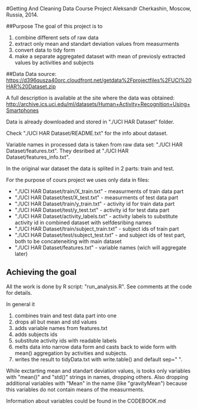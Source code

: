 #Getting And Cleaning Data Course Project 
Aleksandr Cherkashin, Moscow, Russia, 2014.

##Purpose
The goal of this project is to
  1. combine different sets of raw data
  2. extract only mean and standart deviation values from measurments
  3. convert data to tidy form
  4. make a separate aggregated dataset with mean of previosly extracted values by activities and subjects 

##Data
Data source: https://d396qusza40orc.cloudfront.net/getdata%2Fprojectfiles%2FUCI%20HAR%20Dataset.zip

A full description is available at the site where the data was obtained: http://archive.ics.uci.edu/ml/datasets/Human+Activity+Recognition+Using+Smartphones 

Data is already downloaded and stored in "./UCI HAR Dataset" folder.

Check "./UCI HAR Dataset/README.txt" for the info about dataset.

Variable names in processed data is taken from raw data set: "./UCI HAR Dataset/features.txt". They desribed at "./UCI HAR Dataset/features_info.txt".

In the original war dataset the data is splited in 2 parts: train and test.

For the purpose of cours project we uses only data in files:

  * "./UCI HAR Dataset/train/X_train.txt" - measurments of train data part
  * "./UCI HAR Dataset/test/X_test.txt" - measurments of test data part
  * "./UCI HAR Dataset/train/y_train.txt" - activity id for train data part
  * "./UCI HAR Dataset/test/y_test.txt"  - activity id for test data part
  * "./UCI HAR Dataset/activity_labels.txt" - activity labels to substitute activity id in combined dataset with selfdesribing names
  * "./UCI HAR Dataset/train/subject_train.txt" - subject ids of train part
  * "./UCI HAR Dataset/test/subject_test.txt" - and subject ids of test part, both to be concateneiting with main dataset
  * "./UCI HAR Dataset/features.txt" - variable names (wich will aggregate later)

## Achieving the goal
All the work is done by R script: "run_analysis.R". See comments at the code for details. 

In general it 
 1. combines train and test data part into one
 2. drops all but mean and std values
 3. adds variable names from features.txt
 4. adds subjects ids
 5. substitute activity ids with readable labels
 6. melts data into narrow data form and casts back to wide form with mean() aggregation by activities and subjects.
 7. writes the result to tidyData.txt with write.table() and default sep=" ".

While exctarting mean and standart deviation values, is tooks only variables with "mean()" and "std()" strings in names, dropping others. Also dropping additional variables with "Mean" in the name (like "gravityMean") because this variables do not contain means of the measurments.

Information about variables could be found in the CODEBOOK.md
